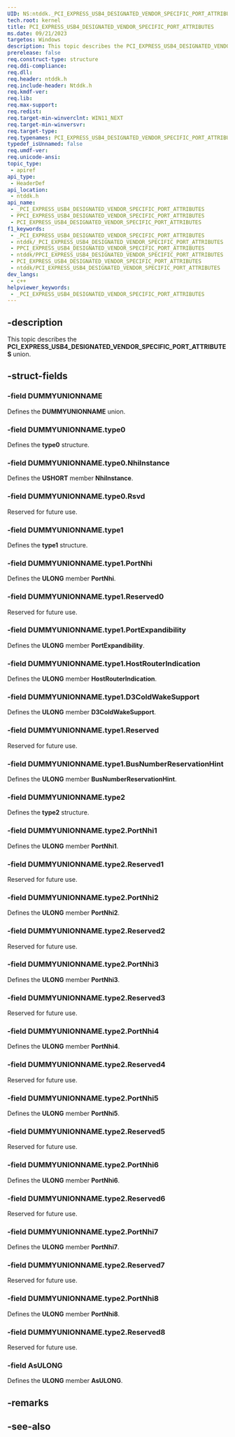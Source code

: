 ```yaml
---
UID: NS:ntddk._PCI_EXPRESS_USB4_DESIGNATED_VENDOR_SPECIFIC_PORT_ATTRIBUTES
tech.root: kernel
title: PCI_EXPRESS_USB4_DESIGNATED_VENDOR_SPECIFIC_PORT_ATTRIBUTES
ms.date: 09/21/2023
targetos: Windows
description: This topic describes the PCI_EXPRESS_USB4_DESIGNATED_VENDOR_SPECIFIC_PORT_ATTRIBUTES union.
prerelease: false
req.construct-type: structure
req.ddi-compliance: 
req.dll: 
req.header: ntddk.h
req.include-header: Ntddk.h
req.kmdf-ver: 
req.lib: 
req.max-support: 
req.redist: 
req.target-min-winverclnt: WIN11_NEXT
req.target-min-winversvr: 
req.target-type: 
req.typenames: PCI_EXPRESS_USB4_DESIGNATED_VENDOR_SPECIFIC_PORT_ATTRIBUTES, *PPCI_EXPRESS_USB4_DESIGNATED_VENDOR_SPECIFIC_PORT_ATTRIBUTES
typedef_isUnnamed: false
req.umdf-ver: 
req.unicode-ansi: 
topic_type:
 - apiref
api_type:
 - HeaderDef
api_location:
 - ntddk.h
api_name:
 - _PCI_EXPRESS_USB4_DESIGNATED_VENDOR_SPECIFIC_PORT_ATTRIBUTES
 - PPCI_EXPRESS_USB4_DESIGNATED_VENDOR_SPECIFIC_PORT_ATTRIBUTES
 - PCI_EXPRESS_USB4_DESIGNATED_VENDOR_SPECIFIC_PORT_ATTRIBUTES
f1_keywords:
 - _PCI_EXPRESS_USB4_DESIGNATED_VENDOR_SPECIFIC_PORT_ATTRIBUTES
 - ntddk/_PCI_EXPRESS_USB4_DESIGNATED_VENDOR_SPECIFIC_PORT_ATTRIBUTES
 - PPCI_EXPRESS_USB4_DESIGNATED_VENDOR_SPECIFIC_PORT_ATTRIBUTES
 - ntddk/PPCI_EXPRESS_USB4_DESIGNATED_VENDOR_SPECIFIC_PORT_ATTRIBUTES
 - PCI_EXPRESS_USB4_DESIGNATED_VENDOR_SPECIFIC_PORT_ATTRIBUTES
 - ntddk/PCI_EXPRESS_USB4_DESIGNATED_VENDOR_SPECIFIC_PORT_ATTRIBUTES
dev_langs:
 - c++
helpviewer_keywords:
 - _PCI_EXPRESS_USB4_DESIGNATED_VENDOR_SPECIFIC_PORT_ATTRIBUTES
---
```


## -description

This topic describes the **PCI_EXPRESS_USB4_DESIGNATED_VENDOR_SPECIFIC_PORT_ATTRIBUTES** union.

## -struct-fields

### -field DUMMYUNIONNAME

Defines the **DUMMYUNIONNAME** union.

### -field DUMMYUNIONNAME.type0

Defines the **type0** structure.

### -field DUMMYUNIONNAME.type0.NhiInstance

Defines the **USHORT** member **NhiInstance**.

### -field DUMMYUNIONNAME.type0.Rsvd

Reserved for future use.

### -field DUMMYUNIONNAME.type1

Defines the **type1** structure.

### -field DUMMYUNIONNAME.type1.PortNhi

Defines the **ULONG** member **PortNhi**.

### -field DUMMYUNIONNAME.type1.Reserved0

Reserved for future use.

### -field DUMMYUNIONNAME.type1.PortExpandibility

Defines the **ULONG** member **PortExpandibility**.

### -field DUMMYUNIONNAME.type1.HostRouterIndication

Defines the **ULONG** member **HostRouterIndication**.

### -field DUMMYUNIONNAME.type1.D3ColdWakeSupport

Defines the **ULONG** member **D3ColdWakeSupport**.

### -field DUMMYUNIONNAME.type1.Reserved

Reserved for future use.

### -field DUMMYUNIONNAME.type1.BusNumberReservationHint

Defines the **ULONG** member **BusNumberReservationHint**.

### -field DUMMYUNIONNAME.type2

Defines the **type2** structure.

### -field DUMMYUNIONNAME.type2.PortNhi1

Defines the **ULONG** member **PortNhi1**.

### -field DUMMYUNIONNAME.type2.Reserved1

Reserved for future use.

### -field DUMMYUNIONNAME.type2.PortNhi2

Defines the **ULONG** member **PortNhi2**.

### -field DUMMYUNIONNAME.type2.Reserved2

Reserved for future use.

### -field DUMMYUNIONNAME.type2.PortNhi3

Defines the **ULONG** member **PortNhi3**.

### -field DUMMYUNIONNAME.type2.Reserved3

Reserved for future use.

### -field DUMMYUNIONNAME.type2.PortNhi4

Defines the **ULONG** member **PortNhi4**.

### -field DUMMYUNIONNAME.type2.Reserved4

Reserved for future use.

### -field DUMMYUNIONNAME.type2.PortNhi5

Defines the **ULONG** member **PortNhi5**.

### -field DUMMYUNIONNAME.type2.Reserved5

Reserved for future use.

### -field DUMMYUNIONNAME.type2.PortNhi6

Defines the **ULONG** member **PortNhi6**.

### -field DUMMYUNIONNAME.type2.Reserved6

Reserved for future use.

### -field DUMMYUNIONNAME.type2.PortNhi7

Defines the **ULONG** member **PortNhi7**.

### -field DUMMYUNIONNAME.type2.Reserved7

Reserved for future use.

### -field DUMMYUNIONNAME.type2.PortNhi8

Defines the **ULONG** member **PortNhi8**.

### -field DUMMYUNIONNAME.type2.Reserved8

Reserved for future use.

### -field AsULONG

Defines the **ULONG** member **AsULONG**.

## -remarks

## -see-also
